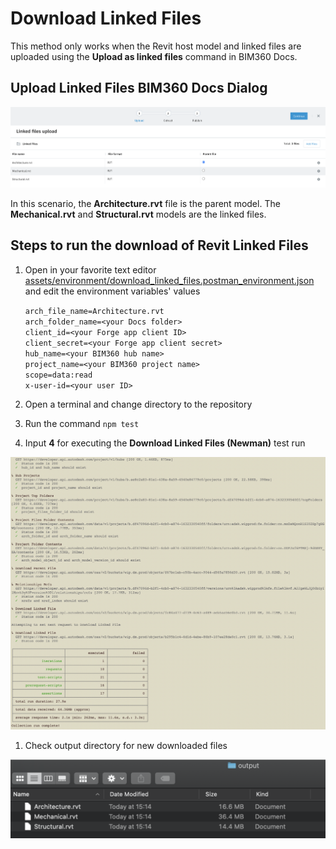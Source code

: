 # Download Linked Files

This method only works when the Revit host model and linked files are uploaded using the **Upload as linked files** command in BIM360 Docs.

## Upload Linked Files BIM360 Docs Dialog

![Upload Linked Files](./media/upload-linked-files.png)

In this scenario, the **Architecture.rvt** file is the parent model. The **Mechanical.rvt** and **Structural.rvt** models are the linked files.

## Steps to run the download of Revit Linked Files

1. Open in your favorite text editor [assets/environment/download_linked_files.postman_environment.json](../assets/environment/download_linked_files.postman_environment.json) and edit the environment variables' values

    ```arch_file_name=Architecture.rvt``` \
    ```arch_folder_name=<your Docs folder>``` \
    ```client_id=<your Forge app client ID>``` \
    ```client_secret=<your Forge app client secret>``` \
    ```hub_name=<your BIM360 hub name>``` \
    ```project_name=<your BIM360 project name>``` \
    ```scope=data:read``` \
    ```x-user-id=<your user ID>```

1. Open a terminal and change directory to the repository

1. Run the command `npm test`

1. Input **4** for executing the **Download Linked Files (Newman)** test run

![Download Linked Files](./media/newman_download_linked_files.png)

1. Check output directory for new downloaded files

![Output Directory](./media/output_download_linked_files.png)
